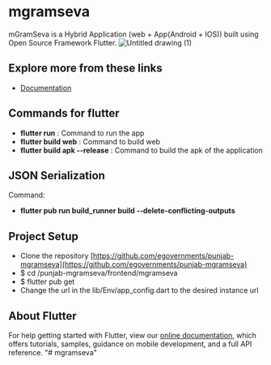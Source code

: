 # mgramseva

mGramSeva is a Hybrid Application (web + App(Android + IOS)) built using Open Source  Framework  Flutter.
![Untitled drawing (1)](https://user-images.githubusercontent.com/85437265/134897960-447a559e-b1f5-4362-abd2-861547c3eef2.png)

## Explore more from these links
- [Documentation](https://digit-discuss.atlassian.net/wiki/spaces/DD/pages/1916207133/mGramSeva+UI)

## Commands for flutter
- **flutter run** : Command to run the app 
- **flutter build web** : Command to build web 
- **flutter build apk --release** : Command to build the apk of the application

## JSON Serialization
Command: 
- **flutter pub run build_runner build --delete-conflicting-outputs** 

## Project Setup
- Clone the repository [https://github.com/egovernments/punjab-mgramseva](https://github.com/egovernments/punjab-mgramseva)
- $ cd /punjab-mgramseva/frontend/mgramseva
- $ flutter pub get
- Change the url in the lib/Env/app_config.dart to the desired instance url

## About Flutter
For help getting started with Flutter, view our
[online documentation](https://flutter.dev/docs), which offers tutorials,
samples, guidance on mobile development, and a full API reference.
"# mgramseva" 
